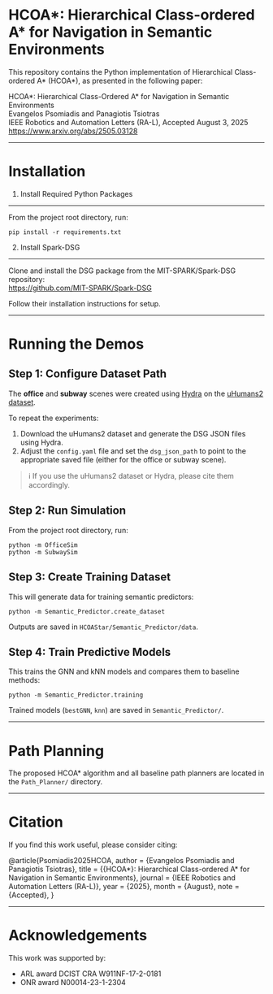 HCOA*: Hierarchical Class-ordered A* for Navigation in Semantic Environments
=============================================================================

This repository contains the Python implementation of Hierarchical Class-ordered A* (HCOA*), as presented in the following paper:

HCOA*: Hierarchical Class-Ordered A* for Navigation in Semantic Environments  
Evangelos Psomiadis and Panagiotis Tsiotras  
IEEE Robotics and Automation Letters (RA-L), Accepted August 3, 2025  
https://www.arxiv.org/abs/2505.03128

------------------------------------------------------------------------------

Installation
============

1. Install Required Python Packages
-----------------------------------
From the project root directory, run:

    pip install -r requirements.txt

2. Install Spark-DSG
---------------------
Clone and install the DSG package from the MIT-SPARK/Spark-DSG repository:  
https://github.com/MIT-SPARK/Spark-DSG

Follow their installation instructions for setup.

------------------------------------------------------------------------------

Running the Demos
=================

Step 1: Configure Dataset Path
------------------------------
The **office** and **subway** scenes were created using [Hydra](https://github.com/MIT-SPARK/Hydra) on the [uHumans2 dataset](https://www.mit.edu/~arosinol/datasets/uHumans2/).

To repeat the experiments:
1. Download the uHumans2 dataset and generate the DSG JSON files using Hydra.
2. Adjust the `config.yaml` file and set the `dsg_json_path` to point to the appropriate saved file (either for the office or subway scene).

> ℹ️ If you use the uHumans2 dataset or Hydra, please cite them accordingly.

Step 2: Run Simulation
----------------------
From the project root directory, run:

    python -m OfficeSim
    python -m SubwaySim

Step 3: Create Training Dataset
-------------------------------
This will generate data for training semantic predictors:

    python -m Semantic_Predictor.create_dataset

Outputs are saved in `HCOAStar/Semantic_Predictor/data`.

Step 4: Train Predictive Models
-------------------------------
This trains the GNN and kNN models and compares them to baseline methods:

    python -m Semantic_Predictor.training

Trained models (`bestGNN`, `knn`) are saved in `Semantic_Predictor/`.

------------------------------------------------------------------------------

Path Planning
=============
The proposed HCOA* algorithm and all baseline path planners are located in the `Path_Planner/` directory.

------------------------------------------------------------------------------

Citation
========
If you find this work useful, please consider citing:

@article{Psomiadis2025HCOA,
  author    = {Evangelos Psomiadis and Panagiotis Tsiotras},
  title     = {{HCOA*}: Hierarchical Class-ordered A* for Navigation in Semantic Environments},
  journal   = {IEEE Robotics and Automation Letters (RA-L)},
  year      = {2025},
  month     = {August},
  note      = {Accepted},
}

------------------------------------------------------------------------------

Acknowledgements
================
This work was supported by:
- ARL award DCIST CRA W911NF-17-2-0181
- ONR award N00014-23-1-2304

